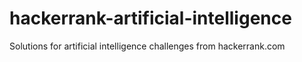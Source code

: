 # hackerrank-artificial-intelligence
Solutions for artificial intelligence challenges from hackerrank.com
